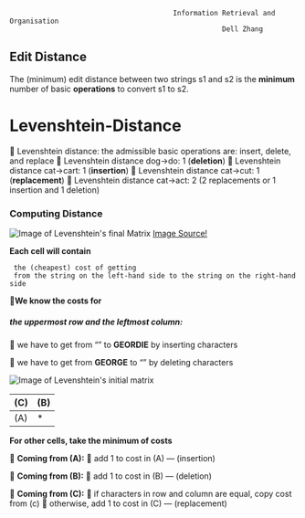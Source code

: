                                             Information Retrieval and Organisation
                                                        Dell Zhang
                                            
## Edit Distance
The (minimum) edit distance between two strings s1 and s2 is the **minimum** number of basic **operations** to convert s1 to s2.

# Levenshtein-Distance
􏰀 Levenshtein distance: the admissible basic operations are: insert, delete, and replace
􏰀 Levenshtein distance dog→do: 1 (**deletion**)
􏰀 Levenshtein distance cat→cart: 1 (**insertion**)
􏰀 Levenshtein distance cat→cut: 1 (**replacement**)
􏰀 Levenshtein distance cat→act: 2
(2 replacements or 1 insertion and 1 deletion)
### Computing Distance
![Image of Levenshtein's final Matrix](http://www.georgestragand.com/images/ed4.jpg)
[Image Source!](http://www.georgestragand.com/levenshtein.html)

 **Each cell will contain**
 
     the (cheapest) cost of getting
     from the string on the left-hand side to the string on the right-hand side
     
􏰀**We know the costs for**
 ##### the uppermost row and the leftmost column:
􏰀        we have to get from “” to **GEORDIE** by inserting characters

􏰀        we have to get from **GEORGE** to “” by deleting characters

![Image of Levenshtein's initial matrix](http://www.georgestragand.com/images/ed1.jpg)

(C) | (B)
--- | ---
(A) | *

__For other cells, take the minimum of costs__

􏰀 **Coming from (A):**
􏰀 add 1 to cost in (A) — (insertion)

􏰀 **Coming from (B):**
􏰀 add 1 to cost in (B) — (deletion)

􏰀 **Coming from (C):**
􏰀 if characters in row and column are equal, copy cost from (c)
􏰀 otherwise,
 add 1 to cost in (C) — (replacement)
 
 
